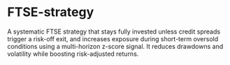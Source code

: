 # FTSE-strategy
A systematic FTSE strategy that stays fully invested unless credit spreads trigger a risk-off exit, and increases exposure during short-term oversold conditions using a multi-horizon z-score signal. It reduces drawdowns and volatility while boosting risk-adjusted returns.
